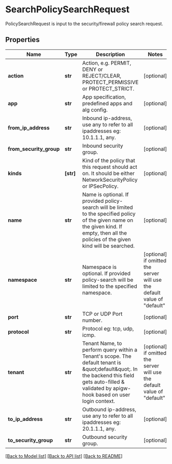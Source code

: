 # SearchPolicySearchRequest

PolicySearchRequest is input to the security/firewall policy search request.
## Properties
Name | Type | Description | Notes
------------ | ------------- | ------------- | -------------
**action** | **str** | Action, e.g. PERMIT, DENY or REJECT/CLEAR, PROTECT_PERMISSIVE or PROTECT_STRICT. | [optional] 
**app** | **str** | App specification,  predefined apps and alg config. | [optional] 
**from_ip_address** | **str** | Inbound ip-address, use any to refer to all ipaddresses eg: 10.1.1.1, any. | [optional] 
**from_security_group** | **str** | Inbound security group. | [optional] 
**kinds** | **[str]** | Kind of the policy that this request should act on. It should be either NetworkSecurityPolicy or IPSecPolicy. | [optional] 
**name** | **str** | Name is optional. If provided policy-search will be limited to the specified policy of the given name on the given kind. If empty, then all the policies of the given kind will be searched. | [optional] 
**namespace** | **str** | Namespace is optional. If provided policy-search will be limited to the specified namespace. | [optional]  if omitted the server will use the default value of "default"
**port** | **str** | TCP or UDP Port number. | [optional] 
**protocol** | **str** | Protocol eg: tcp, udp, icmp. | [optional] 
**tenant** | **str** | Tenant Name, to perform query within a Tenant&#39;s scope. The default tenant is \&quot;default\&quot;. In the backend this field gets auto-filled &amp; validated by apigw-hook based on user login context. | [optional]  if omitted the server will use the default value of "default"
**to_ip_address** | **str** | Outbound ip-address, use any to refer to all ipaddresses eg: 20.1.1.1, any. | [optional] 
**to_security_group** | **str** | Outbound security group. | [optional] 

[[Back to Model list]](../README.md#documentation-for-models) [[Back to API list]](../README.md#documentation-for-api-endpoints) [[Back to README]](../README.md)


